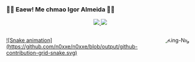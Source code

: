 ### 👾👾 Eaew! Me chmao Igor Almeida 👾👾

<div align="center">
  <a href="https://github.com/n0xxe">
  <img height="180em" src="https://github-readme-stats.vercel.app/api?username=n0xxe&show_icons=true&theme=tokyonight&include_all_commits=true&count_private=true"/>
  <img height="180em" src="https://github-readme-stats.vercel.app/api/top-langs/?username=n0xxe&layout=compact&langs_count=7&theme=tokyonight"/>
</div>

  ##
<img align="right" alt="King-Night" height="150" style="border-radius:50px;" src="https://64.media.tumblr.com/2c33f4e6e264cad6fe5b2695cb30472d/66017b3acf2b1d6f-2e/s400x600/a2eff960ffdba073a3bcd204aaae5d02746e3f9e.gifv">
![Snake animation](https://github.com/n0xxe/n0xxe/blob/output/github-contribution-grid-snake.svg)
